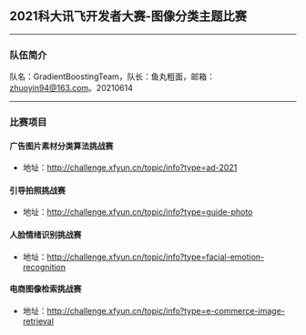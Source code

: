 ## 2021科大讯飞开发者大赛-图像分类主题比赛

---
### **队伍简介**

队名：GradientBoostingTeam，队长：鱼丸粗面，邮箱：zhuoyin94@163.com。20210614

---
### **比赛项目**

#### 广告图片素材分类算法挑战赛

- 地址：http://challenge.xfyun.cn/topic/info?type=ad-2021

#### 引导拍照挑战赛

- 地址：http://challenge.xfyun.cn/topic/info?type=guide-photo

#### 人脸情绪识别挑战赛

- 地址：http://challenge.xfyun.cn/topic/info?type=facial-emotion-recognition

#### 电商图像检索挑战赛

- 地址：http://challenge.xfyun.cn/topic/info?type=e-commerce-image-retrieval

